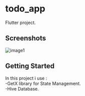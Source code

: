 

# todo_app

Flutter project.

## Screenshots

![image1](https://user-images.githubusercontent.com/93643219/188834698-a75bba92-f963-4f25-880d-22125cbe9397.jpeg)


## Getting Started

In this project i use :<br/>
-GetX library for State Management.<br/>
-Hive Database.<br/>


